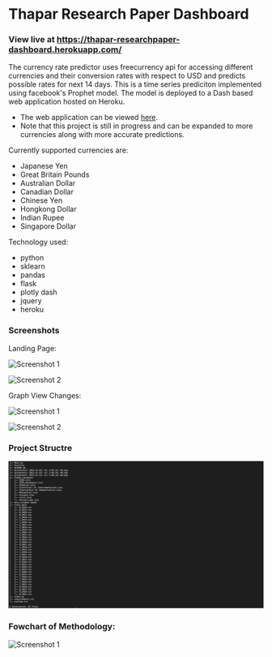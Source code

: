 # Thapar Research Paper Dashboard

### View live at https://thapar-researchpaper-dashboard.herokuapp.com/

The currency rate predictor uses freecurrency api for accessing different currencies and their conversion rates with respect to USD and predicts possible rates for next 14 days. This is a time series prediciton implemented using facebook's Prophet model. The model is deployed to a Dash based web application hosted on Heroku.  

- The web application can be viewed [here](https://thapar-researchpaper-dashboard.herokuapp.com/).
- Note that this project is still in progress and can be expanded to more currencies along with more accurate predictions.

Currently supported currencies are:

- Japanese Yen
- Great Britain Pounds
- Australian Dollar
- Canadian Dollar
- Chinese Yen
- Hongkong Dollar
- Indian Rupee
- Singapore Dollar

Technology used:
- python
- sklearn
- pandas
- flask
- plotly dash
- jquery
- heroku

### Screenshots

Landing Page:

![Screenshot 1](/Screenshots/Confidence_removed.png)

![Screenshot 2](/Screenshots/Tabular_prediction.png)

Graph View Changes:

![Screenshot 1](/Screenshots/Initial_value_changed.png)

![Screenshot 2](/Screenshots/Region_select.png)

### Project Structre
![Screenshot 1](/Screenshots/Tree.png)

### Fowchart of Methodology:
![Screenshot 1](/Screenshots/Flowchart_of_methodology.png)
